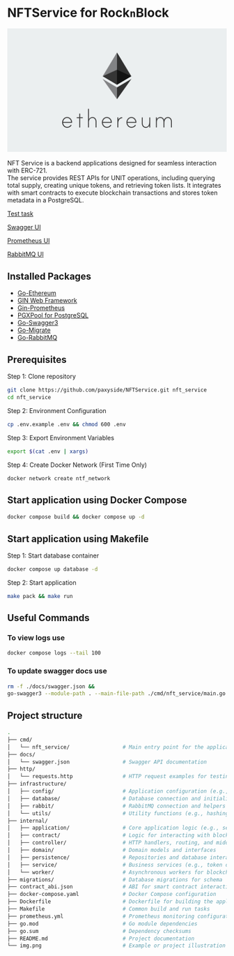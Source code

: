 # NFTService for Rock`n`Block
![img.png](img.png)

NFT Service is a backend applications designed for seamless interaction with ERC-721.\
The service provides REST APIs for UNIT operations, including querying total supply, creating unique tokens, and retrieving token lists.
It integrates with smart contracts to execute blockchain transactions and stores token metadata in a PostgreSQL.

[Test task](https://confluence.rocknblock.io/pages/viewpage.action?pageId=1082566)

[Swagger UI](http://127.0.0.1:8008/api/docs/swagger/index.html)

[Prometheus UI](http://127.0.0.1:9090)

[RabbitMQ UI](http://127.0.0.1:15672)

## Installed Packages
- [Go-Ethereum](https://github.com/ethereum/go-ethereum)
- [GIN Web Framework](https://github.com/gin-gonic/gin)
- [Gin-Prometheus](https://github.com/zsais/go-gin-prometheus)
- [PGXPool for PostgreSQL](https://github.com/jackc/pgx)
- [Go-Swagger3](https://github.com/parvez3019/go-swagger3)
- [Go-Migrate](https://github.com/golang-migrate/migrate)
- [Go-RabbitMQ](https://github.com/rabbitmq/amqp091-go)

## Prerequisites
Step 1: Clone repository
```bash
git clone https://github.com/paxyside/NFTService.git nft_service
cd nft_service
```

Step 2: Environment Configuration
```bash
cp .env.example .env && chmod 600 .env
```

Step 3: Export Environment Variables
```bash
export $(cat .env | xargs)
```

Step 4: Create Docker Network (First Time Only)
```bash
docker network create ntf_network
```


## Start application using Docker Compose
```bash
docker compose build && docker compose up -d
```

## Start application using Makefile
Step 1: Start database container
```bash
docker compose up database -d
```
Step 2: Start application
```bash
make pack && make run
```

## Useful Commands

### To view logs use
```bash
docker compose logs --tail 100
```

### To update swagger docs use
```bash
rm -f ./docs/swagger.json &&
go-swagger3 --module-path . --main-file-path ./cmd/nft_service/main.go --output ./docs/swagger.json --schema-without-pkg
```


## Project structure
```bash
.
├── cmd/
│   └── nft_service/                 # Main entry point for the application
├── docs/
│   └── swagger.json                 # Swagger API documentation
├── http/
│   └── requests.http                # HTTP request examples for testing
├── infrastructure/
│   ├── config/                      # Application configuration (e.g., env parsing)
│   ├── database/                    # Database connection and initialization
│   ├── rabbit/                      # RabbitMQ connection and helpers
│   └── utils/                       # Utility functions (e.g., hashing, ABI loader)
├── internal/
│   ├── application/                 # Core application logic (e.g., server setup)
│   ├── contract/                    # Logic for interacting with blockchain contracts
│   ├── controller/                  # HTTP handlers, routing, and middleware
│   ├── domain/                      # Domain models and interfaces
│   ├── persistence/                 # Repositories and database interaction logic
│   ├── service/                     # Business services (e.g., token operations)
│   └── worker/                      # Asynchronous workers for blockchain updates
├── migrations/                      # Database migrations for schema
├── contract_abi.json                # ABI for smart contract interaction
├── docker-compose.yaml              # Docker Compose configuration
├── Dockerfile                       # Dockerfile for building the application
├── Makefile                         # Common build and run tasks
├── prometheus.yml                   # Prometheus monitoring configuration
├── go.mod                           # Go module dependencies
├── go.sum                           # Dependency checksums
├── README.md                        # Project documentation
└── img.png                          # Example or project illustration
```
